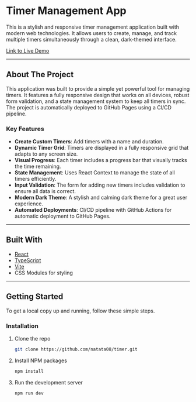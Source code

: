 # Timer Management App

This is a stylish and responsive timer management application built with modern web technologies. It allows users to create, manage, and track multiple timers simultaneously through a clean, dark-themed interface.

[Link to Live Demo](https://natata08.github.io/timer/)

---

## About The Project

This application was built to provide a simple yet powerful tool for managing timers. It features a fully responsive design that works on all devices, robust form validation, and a state management system to keep all timers in sync. The project is automatically deployed to GitHub Pages using a CI/CD pipeline.

### Key Features

- **Create Custom Timers**: Add timers with a name and duration.
- **Dynamic Timer Grid**: Timers are displayed in a fully responsive grid that adapts to any screen size.
- **Visual Progress**: Each timer includes a progress bar that visually tracks the time remaining.
- **State Management**: Uses React Context to manage the state of all timers efficiently.
- **Input Validation**: The form for adding new timers includes validation to ensure all data is correct.
- **Modern Dark Theme**: A stylish and calming dark theme for a great user experience.
- **Automated Deployments**: CI/CD pipeline with GitHub Actions for automatic deployment to GitHub Pages.

---

## Built With

- [React](https://reactjs.org/)
- [TypeScript](https://www.typescriptlang.org/)
- [Vite](https://vitejs.dev/)
- CSS Modules for styling

---

## Getting Started

To get a local copy up and running, follow these simple steps.

### Installation

1. Clone the repo
   ```sh
   git clone https://github.com/natata08/timer.git
   ```
2. Install NPM packages
   ```sh
   npm install
   ```
3. Run the development server
   ```sh
   npm run dev
   ```
